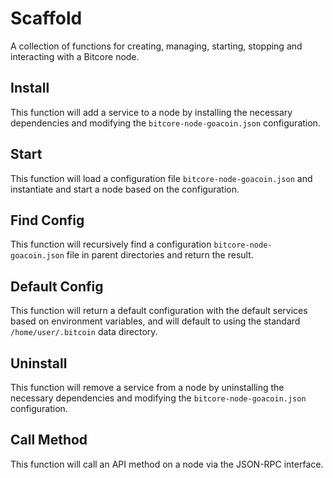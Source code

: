 # Scaffold
A collection of functions for creating, managing, starting, stopping and interacting with a Bitcore node.

## Install
This function will add a service to a node by installing the necessary dependencies and modifying the `bitcore-node-goacoin.json` configuration.

## Start
This function will load a configuration file `bitcore-node-goacoin.json` and instantiate and start a node based on the configuration.

## Find Config
This function will recursively find a configuration `bitcore-node-goacoin.json` file in parent directories and return the result.

## Default Config
This function will return a default configuration with the default services based on environment variables, and will default to using the standard `/home/user/.bitcoin` data directory.

## Uninstall
This function will remove a service from a node by uninstalling the necessary dependencies and modifying the `bitcore-node-goacoin.json` configuration.

## Call Method
This function will call an API method on a node via the JSON-RPC interface.
